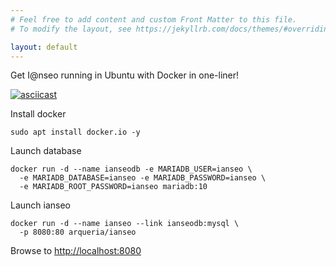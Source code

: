 ```yaml
---
# Feel free to add content and custom Front Matter to this file.
# To modify the layout, see https://jekyllrb.com/docs/themes/#overriding-theme-defaults

layout: default
---
```


Get I@nseo running in Ubuntu with Docker in one-liner!

[![asciicast](https://asciinema.org/a/477827.svg)](https://asciinema.org/a/477827)


Install docker 

```
sudo apt install docker.io -y
```

Launch database

```
docker run -d --name ianseodb -e MARIADB_USER=ianseo \
  -e MARIADB_DATABASE=ianseo -e MARIADB_PASSWORD=ianseo \
  -e MARIADB_ROOT_PASSWORD=ianseo mariadb:10
```

Launch ianseo

```
docker run -d --name ianseo --link ianseodb:mysql \
  -p 8080:80 arqueria/ianseo

```

Browse to [http://localhost:8080](http://localhost:8080)

